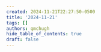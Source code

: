 ```yaml
---
created: 2024-11-21T22:27:50-0500
title: '2024-11-21'
tags: []
authors: qmchugh
hide_table_of_contents: true
draft: false
---
```



